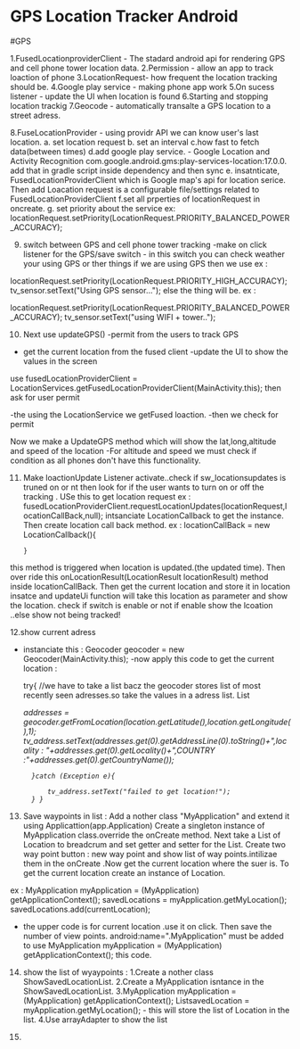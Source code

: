 # GPS Location Tracker Android

#GPS

1.FusedLocationproviderClient - The stadard android api for rendering GPS and cell phone tower location data.
2.Permission - allow an app to track loaction of phone
3.LocationRequest- how frequent the location tracking should be.
4.Google play service - making phone app work
5.On sucess listener - update the UI when location is found
6.Starting and stopping location trackig
7.Geocode - automatically transalte a GPS location to a street adress.


8.FuseLocationProvider -  using providr API we can know user's last location.
a. set location request
b. set an interval
c.how fast to fetch data(between times)
d.add google play service. - Google Location and Activity Recognition	com.google.android.gms:play-services-location:17.0.0. add that in gradle script inside dependency and then
sync
e. insatnticate, FusedLocationProviderClient which is Google map's api for location serice. Then add Loacation request is a configurable file/settings related to FusedLocationProviderClient
f.set all prperties of locationRequest in oncreate.
g. set priority about the service
ex: locationRequest.setPriority(LocationRequest.PRIORITY_BALANCED_POWER_ACCURACY);

9. switch between GPS and cell phone tower tracking
-make on click listener for the GPS/save switch - in this switch you can check weather your using GPS or ther things
if we are using GPS then we use ex :

locationRequest.setPriority(LocationRequest.PRIORITY_HIGH_ACCURACY);
                    tv_sensor.setText("Using GPS sensor...");
else the thing will be. ex :

locationRequest.setPriority(LocationRequest.PRIORITY_BALANCED_POWER_ACCURACY);
                    tv_sensor.setText("using WIFI + tower..");

10. Next use updateGPS()
-permit from the users to track GPS
- get the current location from the fused client
-update the UI to show the values in the screen

use fusedLocationProviderClient = LocationServices.getFusedLocationProviderClient(MainActivity.this); then ask for user permit

-the using the LocationService we getFused loaction.
-then we check for permit

Now we make a UpdateGPS method which will show  the lat,long,altitude and speed of the location
-For altitude and speed we must check if condition as all phones don't have this functionality.

11. Make loactionUpdate Listener activate..check if sw_locationsupdates is truned on or nt
then look for if the user wants to turn on or off the tracking . USe this to get location request
ex :  fusedLocationProviderClient.requestLocationUpdates(locationRequest,locationCallBack,null);
intsanciate LocationCallback to get the instance. Then create location call back method.
ex :  locationCallBack = new LocationCallback(){
            
        }
this method is triggered when location is updated.(the updated time). Then over ride this onLocationResult(LocationResult locationResult)  method inside
locationCallBack. Then get the current location and store it in location insatce and updateUi function will take this location as parameter and show the location.
check if switch is enable or not if enable show the lcoation ..else show not being tracked!

12.show current adress
- instanciate this : Geocoder geocoder = new Geocoder(MainActivity.this);
-now apply this code to get the current location :

  try{
            //we have to take a list bacz the geocoder stores list of most recently seen adresses.so take the values in a adress list.
            List<Address> addresses = geocoder.getFromLocation(location.getLatitude(),location.getLongitude(),1);
            tv_address.setText(addresses.get(0).getAddressLine(0).toString()+",locality : "+addresses.get(0).getLocality()+",COUNTRY :"+addresses.get(0).getCountryName());

        }catch (Exception e){

            tv_address.setText("failed to get location!");
        } }
        
        
13. Save waypoints in list : Add a nother class "MyApplication" and extend it using Applicattion(app.Application)
Create a singleton instance of MyApplication class.override the onCreate method. Next take a List of Location to breadcrum and set getter and setter
for the List.
Create two way point button : new way point and show list of way points.intilizae them in the onCreate
.Now get the current location where the suer is. To get the current location create an instance of Location.
 
ex :
MyApplication myApplication = (MyApplication) getApplicationContext();
               savedLocations = myApplication.getMyLocation();
               savedLocations.add(currentLocation);
- the upper code is for current location .use it on click. Then save the number of view points.
android:name=".MyApplication" must be added to use MyApplication myApplication = (MyApplication) getApplicationContext(); this code.

14. show the list of wyaypoints :
1.Create a nother class ShowSavedLocationList.
2.Create a MyApplication isntance in the ShowSavedLocationList.
3.MyApplication myApplication = (MyApplication) getApplicationContext();
        List<Location>savedLocation = myApplication.getMyLocation(); - this will store the list of Location in the list.
4.Use arrayAdapter to show the list

15.
    

